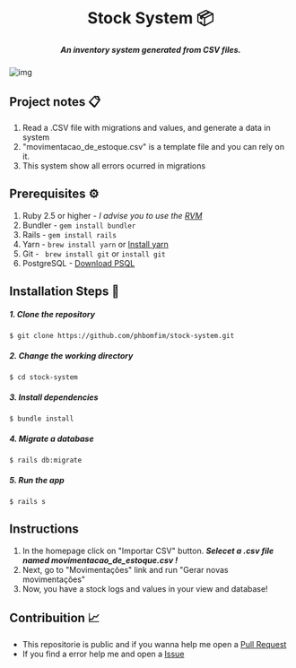 # <div align="center">Stock System 📦</div>

##### <div align="center">An inventory system generated from CSV files.</div>

![img](https://i.imgur.com/JrUiCwB.png)

## Project notes 📋

1. Read a .CSV file with migrations and values, and generate a data in system
2. "movimentacao_de_estoque.csv" is a template file and you can rely on it.
3. This system show all errors ocurred in migrations

## Prerequisites ⚙️

1. Ruby 2.5 or higher - *I advise you to use the [RVM](https://rvm.io/)*
2. Bundler - ``` gem install bundler ```
3. Rails - ``` gem install rails ```
4. Yarn - ``` brew install yarn ``` or [Install yarn](https://yarnpkg.com/en/docs/install)
5. Git - ``` brew install git``` or ``` install git ```
6. PostgreSQL - [Download PSQL](https://www.postgresql.org/download/)


## Installation Steps 📌


##### 1. Clone the repository

```$ git clone https://github.com/phbomfim/stock-system.git  ```

##### 2. Change the working directory

```$ cd stock-system ```

##### 3. Install dependencies

```$ bundle install ```

##### 4. Migrate a database

```$ rails db:migrate ```

##### 5. Run the app

```$ rails s ```

## Instructions

1. In the homepage click on "Importar CSV" button. ***Selecet a .csv file named movimentacao_de_estoque.csv !***
2. Next, go to "Movimentações" link and run "Gerar novas movimentações"
3. Now, you have a stock logs and values in your view and database!

## Contribuition 📈

- This repositorie is public and if you wanna help me open a [Pull Request](https://github.com/phbomfim/stock-system/pulls/)
- If you find a error help me and open a [Issue](https://github.com/phbomfim/stock-system/issues/)
